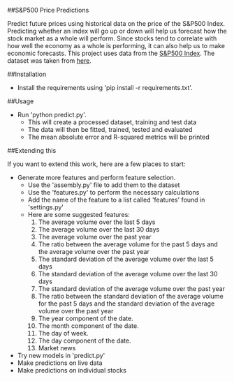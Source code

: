 ##S&P500 Price Predictions

Predict future prices using historical data on the price of the S&P500 Index.  Predicting whether an index will go up or down will help us forecast how the stock market as a whole will perform.  Since stocks tend to correlate with how well the economy as a whole is performing, it can also help us to make economic forecasts.  This project uses data from the [S&P500 Index](https://en.wikipedia.org/wiki/S%26P_500_Index).  The dataset was taken from [here](https://www.quandl.com/data/YAHOO/INDEX_GSPC-S-P-500-Index).

##Installation

* Install the requirements using 'pip install -r requirements.txt'.

##Usage

* Run 'python predict.py'.
    * This will create a processed dataset, training and test data
    * The data will then be fitted, trained, tested and evaluated
    * The mean absolute error and R-squared metrics will be printed

##Extending this

If you want to extend this work, here are a few places to start:

* Generate more features and perform feature selection.
    * Use the 'assembly.py' file to add them to the dataset
    * Use the 'features.py' to perform the necessary calculations
    * Add the name of the feature to a list called 'features' found in 'settings.py'
    * Here are some suggested features:
        1. The average volume over the last 5 days
        2. The average volume over the last 30 days
        3. The average volume over the past year
        4. The ratio between the average volume for the past 5 days and the average volume over the past year
        5. The standard deviation of the average volume over the last 5 days
        6. The standard deviation of the average volume over the last 30 days
        7. The standard deviation of the average volume over the past year
        8. The ratio between the standard deviation of the average volume for the past 5 days and the standard deviation of the average volume over the past year
        9. The year component of the date.
        10. The month component of the date.
        11. The day of week.
        12. The day component of the date.
        13. Market news
* Try new models in 'predict.py'
* Make predictions on live data
* Make predictions on individual stocks





